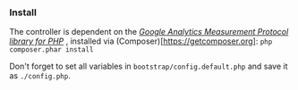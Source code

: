 ### Install ###
The controller is dependent on the *[Google Analytics Measurement Protocol library for PHP](https://github.com/theiconic/php-ga-measurement-protocol)* 
, installed via (Composer)[https://getcomposer.org]: `php composer.phar install`

Don't forget to set all variables in `bootstrap/config.default.php` and save it as `./config.php`.

